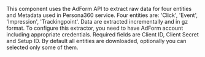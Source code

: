 This component uses the AdForm API to extract raw data for four entities and Metadata used in Persona360 service. Four entities are:
'Click',
'Event',
'Impression',
'Trackingpoint'.
Data are extracted incrementally and in gz format.
To configure this extractor, you need to have AdForm account including appropriate credentials. Required fields are Client ID, Client Secret and Setup ID. By default all entities are downloaded, optionally you can selected only some of them.

